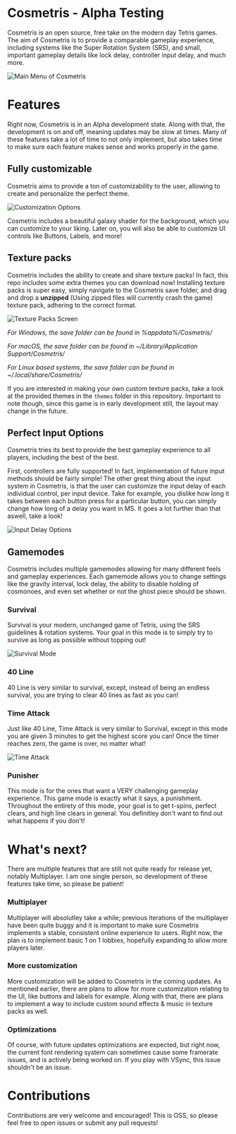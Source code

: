 # Cosmetris - Alpha Testing

Cosmetris is an open source, free take on the modern day Tetris games. The aim of Cosmetris is to provide a comparable gameplay experience, including systems like the Super Rotation System (SRS), and small, important gameplay details like lock delay, controller input delay, and much more.

![Main Menu of Cosmetris](./Images/main.png)

# Features

Right now, Cosmetris is in an Alpha development state. Along with that, the development is on and off, meaning updates may be slow at times. Many of these features take a lot of time to not only implement, but also takes time to make sure each feature makes sense and works properly in the game.

## Fully customizable

Cosmetris aims to provide a ton of customizability to the user, allowing to create and personalize the perfect theme.

![Customization Options](./Images/customization.png)

Cosmetris includes a beautiful galaxy shader for the background, which you can customize to your liking. Later on, you will also be able to customize UI controls like Buttons, Labels, and more!

## Texture packs

Cosmetris includes the ability to create and share texture packs! In fact, this repo includes some extra themes you can download now! Installing texture packs is super easy, simply navigate to the Cosmetris save folder, and drag and drop a **unzipped** (Using zipped files will currently crash the game) texture pack, adhering to the correct format.

![Texture Packs Screen](./Images/texturepack.png)

_For Windows, the save folder can be found in %appdata%/Cosmetris/_

_For macOS, the save folder can be found in ~/Library/Application Support/Cosmetris/_

_For Linux based systems, the save folder can be found in ~/.local/share/Cosmetris/_

If you are interested in making your own custom texture packs, take a look at the provided themes in the `themes` folder in this repository. Important to note though, since this game is in early development still, the layout may change in the future.

## Perfect Input Options

Cosmetris tries its best to provide the best gameplay experience to all players, including the best of the best. 

First, controllers are fully supported! In fact, implementation of future input methods should be fairly simple! The other great thing about the input system in Cosmetris, is that the user can customize the input delay of each individual control, per input device. Take for example, you dislike how long it takes between each button press for a particular button, you can simply change how long of a delay you want in MS. It goes a lot further than that aswell, take a look!

![Input Delay Options](./Images/inputdelay.png)

## Gamemodes

Cosmetris includes multiple gamemodes allowing for many different feels and gameplay experiences. Each gamemode allows you to change settings like the gravity interval, lock delay, the ability to disable holding of cosmonoes, and even set whether or not the ghost piece should be shown.

### Survival

Survival is your modern, unchanged game of Tetris, using the SRS guidelines & rotation systems. Your goal in this mode is to simply try to survive as long as possible without topping out!

![Survival Mode](./Images/survival.png)

### 40 Line

40 Line is very similar to survival, except, instead of being an endless survival, you are trying to clear 40 lines as fast as you can!

### Time Attack

Just like 40 Line, Time Attack is very similar to Survival, except in this mode you are given 3 minutes to get the highest score you can! Once the timer reaches zero, the game is over, no matter what!

![Time Attack](./Images/timeattack.png)

### Punisher

This mode is for the ones that want a VERY challenging gameplay experience. This game mode is exactly what it says, a punishment. Throughout the entirety of this mode, your goal is to get t-spins, perfect clears, and high line clears in general. You definitley don't want to find out what happens if you don't!

# What's next?

There are multiple features that are still not quite ready for release yet, notably Multiplayer. I am one single person, so development of these features take time, so please be patient!

### Multiplayer

Multiplayer will absolutley take a while; previous iterations of the multiplayer have been quite buggy and it is important to make sure Cosmetris implements a stable, consistent online experience to users. Right now, the plan is to implement basic 1 on 1 lobbies, hopefully expanding to allow more players later.

### More customization

More customization will be added to Cosmetris in the coming updates. As mentioned earlier, there are plans to allow for more customization relating to the UI, like buttons and labels for example. Along with that, there are plans to implement a way to include custom sound effects & music in texture packs as well.

### Optimizations

Of course, with future updates optimizations are expected, but right now, the current font rendering system can sometimes cause some framerate issues, and is actively being worked on. If you play with VSync, this issue shouldn't be an issue.

# Contributions

Contributions are very welcome and encouraged! This is OSS, so please feel free to open issues or submit any pull requests!